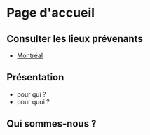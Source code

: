 # Page d'accueil

## Consulter les lieux prévenants

- [Montréal](/montreal)

## Présentation

- pour qui ?
- pour quoi ?

## Qui sommes-nous ?
